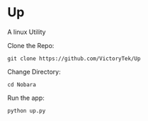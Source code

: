 # Up

<!-- <img src="https://github.com/VictoryTek/Vauxite/blob/main/vauxite.png" /> -->

A linux Utility

Clone the Repo:
```
git clone https://github.com/VictoryTek/Up
```
Change Directory:
```
cd Nobara
```
Run the app:
```
python up.py
```
